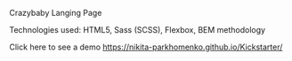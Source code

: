 Crazybaby Langing Page

Technologies used:  HTML5, Sass  (SCSS), Flexbox, BEM methodology

Click here to see a demo https://nikita-parkhomenko.github.io/Kickstarter/
